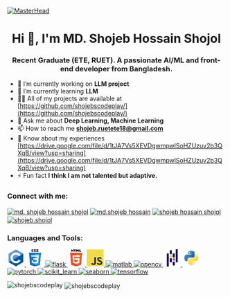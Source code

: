 [![MasterHead](https://t4.ftcdn.net/jpg/03/13/40/45/360_F_313404541_e9YZ3pht6oEEkMXuhxTboqXA2B2ShNnC.jpg)](https://rishavchanda.io)

<h1 align="center">Hi 👋, I'm MD. Shojeb Hossain Shojol</h1>
<h3 align="center">Recent Graduate (ETE, RUET). A passionate AI/ML and front-end developer from Bangladesh.</h3>

- 🔭 I’m currently working on **LLM project**
- 🌱 I’m currently learning **LLM**
- 👨‍💻 All of my projects are available at [https://github.com/shojebscodeplay/](https://github.com/shojebscodeplay/)
- 💬 Ask me about **Deep Learning, Machine Learning**
- 📫 How to reach me **shojeb.ruetete18@gmail.com**
- 📄 Know about my experiences [https://drive.google.com/file/d/1tJA7Vs5XEVDgwmpwlSoHZUzuv2b3QXqB/view?usp=sharing](https://drive.google.com/file/d/1tJA7Vs5XEVDgwmpwlSoHZUzuv2b3QXqB/view?usp=sharing)
- ⚡ Fun fact **I think I am not talented but adaptive.**

<h3 align="left">Connect with me:</h3>
<p align="left">
<a href="https://linkedin.com/in/md-shojeb-hossain-shojol" target="blank"><img align="center" src="https://raw.githubusercontent.com/rahuldkjain/github-profile-readme-generator/master/src/images/icons/Social/linked-in-alt.svg" alt="md. shojeb hossain shojol" height="30" width="40" /></a>
<a href="https://kaggle.com/md-shojeb-hossain" target="blank"><img align="center" src="https://raw.githubusercontent.com/rahuldkjain/github-profile-readme-generator/master/src/images/icons/Social/kaggle.svg" alt="md.shojeb hossain" height="30" width="40" /></a>
<a href="https://fb.com/shojeb-hossain-shojol" target="blank"><img align="center" src="https://raw.githubusercontent.com/rahuldkjain/github-profile-readme-generator/master/src/images/icons/Social/facebook.svg" alt="shojeb hossain shojol" height="30" width="40" /></a>
<a href="https://instagram.com/shojeb.shojol" target="blank"><img align="center" src="https://raw.githubusercontent.com/rahuldkjain/github-profile-readme-generator/master/src/images/icons/Social/instagram.svg" alt="shojeb.shojol" height="30" width="40" /></a>
</p>

<h3 align="left">Languages and Tools:</h3>
<p align="left"> <a href="https://www.cprogramming.com/" target="_blank" rel="noreferrer"> <img src="https://raw.githubusercontent.com/devicons/devicon/master/icons/c/c-original.svg" alt="c" width="40" height="40"/> </a> <a href="https://www.w3schools.com/css/" target="_blank" rel="noreferrer"> <img src="https://raw.githubusercontent.com/devicons/devicon/master/icons/css3/css3-original-wordmark.svg" alt="css3" width="40" height="40"/> </a> <a href="https://flask.palletsprojects.com/" target="_blank" rel="noreferrer"> <img src="https://www.vectorlogo.zone/logos/pocoo_flask/pocoo_flask-icon.svg" alt="flask" width="40" height="40"/> </a> <a href="https://www.w3.org/html/" target="_blank" rel="noreferrer"> <img src="https://raw.githubusercontent.com/devicons/devicon/master/icons/html5/html5-original-wordmark.svg" alt="html5" width="40" height="40"/> </a> <a href="https://developer.mozilla.org/en-US/docs/Web/JavaScript" target="_blank" rel="noreferrer"> <img src="https://raw.githubusercontent.com/devicons/devicon/master/icons/javascript/javascript-original.svg" alt="javascript" width="40" height="40"/> </a> <a href="https://www.mathworks.com/" target="_blank" rel="noreferrer"> <img src="https://upload.wikimedia.org/wikipedia/commons/2/21/Matlab_Logo.png" alt="matlab" width="40" height="40"/> </a> <a href="https://opencv.org/" target="_blank" rel="noreferrer"> <img src="https://www.vectorlogo.zone/logos/opencv/opencv-icon.svg" alt="opencv" width="40" height="40"/> </a> <a href="https://pandas.pydata.org/" target="_blank" rel="noreferrer"> <img src="https://raw.githubusercontent.com/devicons/devicon/2ae2a900d2f041da66e950e4d48052658d850630/icons/pandas/pandas-original.svg" alt="pandas" width="40" height="40"/> </a> <a href="https://www.python.org" target="_blank" rel="noreferrer"> <img src="https://raw.githubusercontent.com/devicons/devicon/master/icons/python/python-original.svg" alt="python" width="40" height="40"/> </a> <a href="https://pytorch.org/" target="_blank" rel="noreferrer"> <img src="https://www.vectorlogo.zone/logos/pytorch/pytorch-icon.svg" alt="pytorch" width="40" height="40"/> </a> <a href="https://scikit-learn.org/" target="_blank" rel="noreferrer"> <img src="https://upload.wikimedia.org/wikipedia/commons/0/05/Scikit_learn_logo_small.svg" alt="scikit_learn" width="40" height="40"/> </a> <a href="https://seaborn.pydata.org/" target="_blank" rel="noreferrer"> <img src="https://seaborn.pydata.org/_images/logo-mark-lightbg.svg" alt="seaborn" width="40" height="40"/> </a> <a href="https://www.tensorflow.org" target="_blank" rel="noreferrer"> <img src="https://www.vectorlogo.zone/logos/tensorflow/tensorflow-icon.svg" alt="tensorflow" width="40" height="40"/> </a> </p>

<p><img align="left" src="https://github-readme-stats.vercel.app/api/top-langs?username=shojebscodeplay&show_icons=true&locale=en&layout=compact" alt="shojebscodeplay" /></p>

<p>&nbsp;<img align="center" src="https://github-readme-stats.vercel.app/api?username=shojebscodeplay&show_icons=true&locale=en" alt="shojebscodeplay" /></p>
